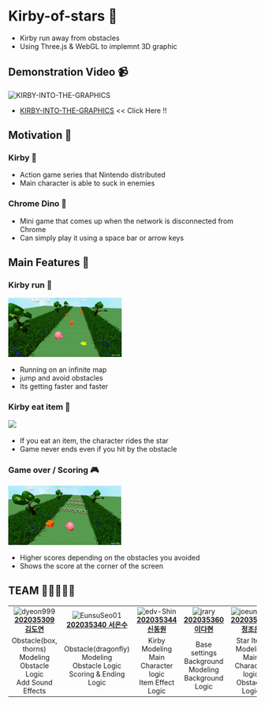 # Kirby-of-stars 🌟

- Kirby run away from obstacles
- Using Three.js & WebGL to implemnt 3D graphic


## Demonstration Video 📹
![KIRBY-INTO-THE-GRAPHICS](https://github.com/KIRBY-INTO-THE-GRAPHICS/kirby-of-stars/assets/87434861/0077e1e1-90ee-475a-800d-002e7e61cfe8)
- [KIRBY-INTO-THE-GRAPHICS](https://www.youtube.com/watch?v=FDBdSUMs4p8) << Click Here !!

## Motivation 🧐

### Kirby 🎀

- Action game series that Nintendo distributed
- Main character is able to suck in enemies

### Chrome Dino 🦖

- Mini game that comes up when the network is disconnected from Chrome
- Can simply play it using a space bar or arrow keys

## Main Features 🏁

### Kirby run 🏃

<img height="120px" weight="120px" src="img/playing.gif"/>

- Running on an infinite map
- jump and avoid obstacles
- Its getting faster and faster

### Kirby eat item 🍭

<img height="120px" weight="120px" src="img/star.gif"/>

- If you eat an item, the character rides the star
- Game never ends even if you hit by the obstacle

### Game over / Scoring 🎮

<img height="120px" weight="120px" src="img/gameover.gif"/>

- Higher scores depending on the obstacles you avoided
- Shows the score at the corner of the screen

## TEAM 👩‍👩‍👦👩‍👧

<table align="center">
    <tr>
        <td align="center"><img width="220" height="180" alt="dyeon999" src="https://avatars.githubusercontent.com/dyeon999"><a href="https://github.com/dyeon999"><b>202035309 김도연</b></a></td>
        <td align="center"><img width="220" height="180" alt="EunsuSeo01" src="https://avatars.githubusercontent.com/EunsuSeo01"><a href="https://github.com/EunsuSeo01"><b>202035340 서은수</b></a></td>
        <td align="center"><img width="220" height="180" alt="edv-Shin" src="https://avatars.githubusercontent.com/edv-Shin"><a href="https://github.com/edv-Shin"><b>202035344 신동원</b></a></td>
        <td align="center"><img width="220" height="180" alt="jrary" src="https://avatars.githubusercontent.com/jrary"><a href="https://github.com/jrary"><b>202035360 이다현</b></a></td>
        <td align="center"><img width="220" height="180" alt="joeun-01" src="https://avatars.githubusercontent.com/joeun-01"><a href="https://github.com/joeun-01"><b>202035386 정조은</b></a></td>
    </tr>
    <tr>
        <td align="center" width="200">
          Obstacle(box, thorns) Modeling<br />
          Obstacle Logic<br />
          Add Sound Effects<br />
        </td>
        <td align="center" width="200">
          Obstacle(dragonfly) Modeling<br />
          Obstacle Logic<br />
          Scoring & Ending Logic<br />
        </td>
        <td align="center" width="200">
          Kirby Modeling<br />
          Main Character logic<br />
          Item Effect Logic<br />
        </td>
        <td align="center" width="200">
          Base settings<br />
          Background Modeling<br />
          Background Logic<br />
        </td>
        <td align="center" width="200">
          Star Item Modeling<br />
          Main Character logic<br />
          Obstacle Logic<br />
        </td>
    </tr>
</table>
